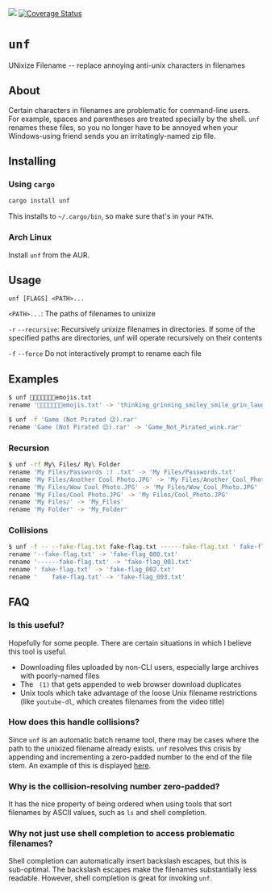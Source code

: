 [![](https://img.shields.io/crates/v/unf)](https://crates.io/crates/unf)
[![Coverage Status](https://coveralls.io/repos/github/io12/unf/badge.svg?branch=master)](https://coveralls.io/github/io12/unf?branch=master)

# `unf`

UNixize Filename -- replace annoying anti-unix characters in filenames

## About

Certain characters in filenames are problematic for command-line users. For example, spaces and parentheses are treated specially by the shell. `unf` renames these files, so you no longer have to be annoyed when your Windows-using friend sends you an irritatingly-named zip file.

## Installing

### Using `cargo`

``` sh
cargo install unf
```

This installs to `~/.cargo/bin`, so make sure that's in your `PATH`.

### Arch Linux

Install `unf` from the AUR.

## Usage

```
unf [FLAGS] <PATH>...
```

`<PATH>...`: The paths of filenames to unixize

`-r` `--recursive`: Recursively unixize filenames in directories. If some of the specified paths are directories, unf will operate recursively on their contents

`-f` `--force` Do not interactively prompt to rename each file

## Examples

``` sh
$ unf 🤔😀😃😄😁😆😅emojis.txt
rename '🤔😀😃😄😁😆😅emojis.txt' -> 'thinking_grinning_smiley_smile_grin_laughing_sweat_smile_emojis.txt'? (y/N): y
```

``` sh
$ unf -f 'Game (Not Pirated 😉).rar'
rename 'Game (Not Pirated 😉).rar' -> 'Game_Not_Pirated_wink.rar'
```

### Recursion

``` sh
$ unf -rf My\ Files/ My\ Folder
rename 'My Files/Passwords :) .txt' -> 'My Files/Passwords.txt'
rename 'My Files/Another Cool Photo.JPG' -> 'My Files/Another_Cool_Photo.JPG'
rename 'My Files/Wow Cool Photo.JPG' -> 'My Files/Wow_Cool_Photo.JPG'
rename 'My Files/Cool Photo.JPG' -> 'My Files/Cool_Photo.JPG'
rename 'My Files/' -> 'My_Files'
rename 'My Folder' -> 'My_Folder'
```

### Collisions

``` sh
$ unf -f -- --fake-flag.txt fake-flag.txt ------fake-flag.txt ' fake-flag.txt' $'\tfake-flag.txt'
rename '--fake-flag.txt' -> 'fake-flag_000.txt'
rename '------fake-flag.txt' -> 'fake-flag_001.txt'
rename ' fake-flag.txt' -> 'fake-flag_002.txt'
rename '	fake-flag.txt' -> 'fake-flag_003.txt'
```

## FAQ

### Is this useful?

Hopefully for some people. There are certain situations in which I believe this tool is useful.

- Downloading files uploaded by non-CLI users, especially large archives with poorly-named files
- The ` (1)` that gets appended to web browser download duplicates
- Unix tools which take advantage of the loose Unix filename restrictions (like `youtube-dl`, which creates filenames from the video title)

### How does this handle collisions?

Since `unf` is an automatic batch rename tool, there may be cases where the path to the unixized filename already exists. `unf` resolves this crisis by appending and incrementing a zero-padded number to the end of the file stem. An example of this is displayed [here](#collisions).

### Why is the collision-resolving number zero-padded?

It has the nice property of being ordered when using tools that sort filenames by ASCII values, such as `ls` and shell completion.

### Why not just use shell completion to access problematic filenames?

Shell completion can automatically insert backslash escapes, but this is sub-optimal. The backslash escapes make the filenames substantially less readable. However, shell completion is great for invoking `unf`.
